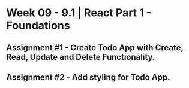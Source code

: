 # **Week 09 - 9.1 | React Part 1 - Foundations**


## Assignment #1 - Create Todo App with Create, Read, Update and Delete Functionality.

## Assignment #2 - Add styling for Todo App.